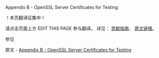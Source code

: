  Appendix B - OpenSSL Server Certificates for Testing

 ！本页翻译征集中！

请点击页面上方 EDIT THIS PAGE 参与翻译。
详见：
[贡献指南]( https://github.com/JinMuInfo/MongoDB-Manual-zh/blob/master/CONTRIBUTING.md )、
[原文链接](  https://docs.mongodb.com/manual/appendix/security/appendixB-openssl-server/  )。

 参见

原文 - [Appendix B - OpenSSL Server Certificates for Testing]( https://docs.mongodb.com/manual/appendix/security/appendixB-openssl-server/ )

